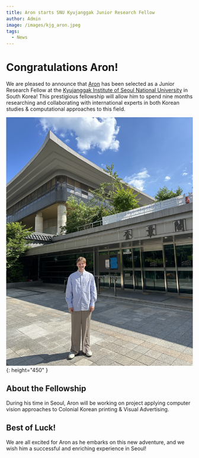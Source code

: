 ```yaml
---
title: Aron starts SNU Kyujanggak Junior Research Fellow
author: Admin
image: /images/kjg_aron.jpeg
tags:
  - News
---
```


# Congratulations Aron!

We are pleased to announce that [Aron](/members/Aron-van-de-Pol.html) has been selected as a Junior Research Fellow at the [Kyujanggak Institute of Seoul National University](https://icks.snu.ac.kr/main/en/index.asp?this_site_lang=en) in South Korea! This prestigious fellowship will allow him to spend nine months researching and collaborating with international experts in both Korean studies & computational approaches to this field.

![](/images/kjg_aron.jpeg){: height="450" }



## About the Fellowship

During his time in Seoul, Aron will be working on project applying computer vision approaches to Colonial Korean printing & Visual Advertising.

## Best of Luck!

We are all excited for Aron as he embarks on this new adventure, and we wish him a successful and enriching experience in Seoul!
